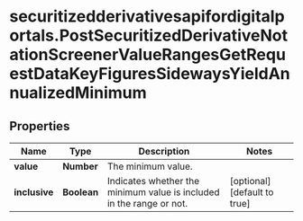 # securitizedderivativesapifordigitalportals.PostSecuritizedDerivativeNotationScreenerValueRangesGetRequestDataKeyFiguresSidewaysYieldAnnualizedMinimum

## Properties

Name | Type | Description | Notes
------------ | ------------- | ------------- | -------------
**value** | **Number** | The minimum value. | 
**inclusive** | **Boolean** | Indicates whether the minimum value is included in the range or not. | [optional] [default to true]


